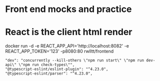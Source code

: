 # Front end mocks and practice

# React is the client html render

docker run -d -e REACT_APP_API='http://localhost:8082' -e REACT_APP_TOKEN='123' -p8080:80 rwlltt/frontend  


    "dev": "concurrently --kill-others \"npm run start\" \"npm run dev-api\" \"npm run check-types\"",
    "@typescript-eslint/eslint-plugin": "^4.23.0",
    "@typescript-eslint/parser": "^4.23.0",
